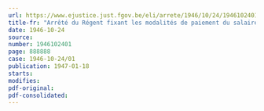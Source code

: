 ```yaml
---
url: https://www.ejustice.just.fgov.be/eli/arrete/1946/10/24/1946102401/justel
title-fr: "Arrêté du Régent fixant les modalités de paiement du salaire aux ouvriers de l'industrie textile de la Flandre orientale et occidentale pour huit jours fériés pendant l'année 1946"
date: 1946-10-24
source:
number: 1946102401
page: 888888
case: 1946-10-24/01
publication: 1947-01-18
starts:
modifies:
pdf-original:
pdf-consolidated:
---
```


